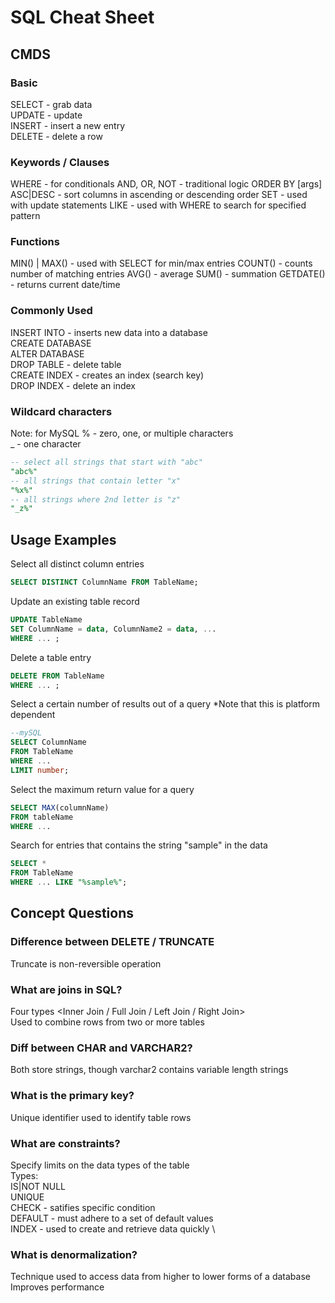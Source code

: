 # SQL Cheat Sheet


## CMDS
### Basic
SELECT		- grab data		\
UPDATE		- update		\
INSERT		- insert a new entry	\
DELETE		- delete a row

### Keywords / Clauses
WHERE				- for conditionals
AND, OR, NOT			- traditional logic
ORDER BY [args] ASC|DESC	- sort columns in ascending or descending order
SET				- used with update statements
LIKE				- used with WHERE to search for specified pattern

### Functions
MIN() | MAX()			- used with SELECT for min/max entries
COUNT()				- counts number of matching entries
AVG()				- average
SUM()				- summation
GETDATE()			- returns current date/time

### Commonly Used
INSERT INTO		- inserts new data into a database	\
CREATE DATABASE		\
ALTER DATABASE		\
DROP TABLE		- delete table	\
CREATE INDEX		- creates an index (search key) \
DROP INDEX		- delete an index

### Wildcard characters
Note: for MySQL
%	- zero, one, or multiple characters \
_	- one character
```sql
-- select all strings that start with "abc"
"abc%" 
-- all strings that contain letter "x"
"%x%"
-- all strings where 2nd letter is "z"
"_z%"
```

## Usage Examples
Select all distinct column entries
```sql
SELECT DISTINCT ColumnName FROM TableName;
```

Update an existing table record
```sql
UPDATE TableName
SET ColumnName = data, ColumnName2 = data, ...
WHERE ... ;
```

Delete a table entry
```sql
DELETE FROM TableName
WHERE ... ;
```

Select a certain number of results out of a query
*Note that this is platform dependent
```sql
--mySQL
SELECT ColumnName
FROM TableName
WHERE ...
LIMIT number;
```

Select the maximum return value for a query
```sql
SELECT MAX(columnName)
FROM tableName
WHERE ...
```

Search for entries that contains the string "sample" in the data
```sql
SELECT *
FROM TableName
WHERE ... LIKE "%sample%";
``` 

## Concept Questions

### Difference between DELETE / TRUNCATE
Truncate is non-reversible operation

### What are joins in SQL?
Four types <Inner Join / Full Join / Left Join / Right Join> \
Used to combine rows from two or more tables

### Diff between CHAR and VARCHAR2?
Both store strings, though varchar2 contains variable length strings

### What is the primary key?
Unique identifier used to identify table rows

### What are constraints?
Specify limits on the data types of the table \
Types: \
IS|NOT NULL	\
UNIQUE		\
CHECK		- satifies specific condition 			\
DEFAULT		- must adhere to a set of default values	\
INDEX		- used to create and retrieve data quickly	\

### What is denormalization?
Technique used to access data from higher to lower forms of a database	\
Improves performance

